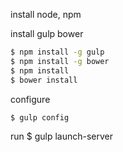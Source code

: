 install node, npm

install gulp bower
``` bash
$ npm install -g gulp
$ npm install -g bower
$ npm install
$ bower install
```

configure
```
$ gulp config
```

run
$ gulp launch-server